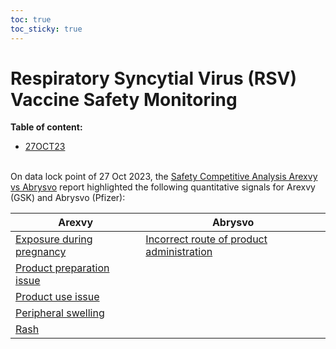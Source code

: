 ```yaml
---
toc: true
toc_sticky: true
---
```


# Respiratory Syncytial Virus (RSV) Vaccine Safety Monitoring

**Table of content:**
- [27OCT23](#27OCT23)

<a id="27OCT23"></a>  
On data lock point of 27 Oct 2023, the [Safety Competitive Analysis Arexvy vs Abrysvo](https://ospv.github.io/RSV/2023_10_27%20-%20Safety%20Competitive%20Analysis%20-%20Arexvy%20vs%20Abrysvo.html) report highlighted the following quantitative signals for Arexvy (GSK) and Abrysvo (Pfizer):  

| Arexvy | Abrysvo |
|--------|---------|
| [Exposure during pregnancy](https://ospv.github.io/RSV/2023_10_27_SignalEval_Pregnancy_exposure.html) | [Incorrect route of product administration](https://ospv.github.io/RSV/2023_10_27%20-%20Incorrect%20route%20of%20product%20administration%20post%20Abrysvo.html) |
| [Product preparation issue](https://ospv.github.io/RSV/2023_10_27%20-%20Product%20preparation%20issue%20post%20Arexvy.html) | |
| [Product use issue](https://ospv.github.io/RSV/2023_10_27%20-%20Product%20use%20issue%20post%20Arexvy.html) | |
| [Peripheral swelling](https://ospv.github.io/RSV/2023_10_27%20-%20Peripheral%20swelling%20post%20Arexvy.html) |
| [Rash](https://ospv.github.io/RSV/2023_10_27%20-%20Rash%20post%20Arexvy.html) |
 
